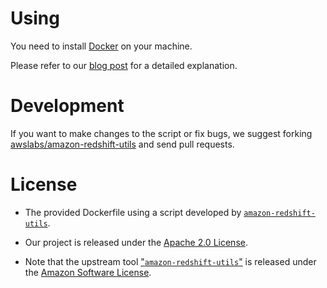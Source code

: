 
# Using

You need to install [Docker](https://www.docker.com/get-docker) on your machine.

Please refer to our [blog post][alooma-blog-post] for a detailed explanation.

# Development

If you want to make changes to the script or fix bugs, we suggest forking [awslabs/amazon-redshift-utils][1] and send pull requests.

# License

* The provided Dockerfile using a script developed by [`amazon-redshift-utils`][amazon-redshift-utils-license]. 

* Our project is released under the [Apache 2.0 License][apache-2-license].


* Note that the upstream tool ["`amazon-redshift-utils`"][amazon-redshift-utils-license] is released under the [Amazon Software License][asl].



[amazon-redshift-utils-license]: https://github.com/awslabs/amazon-redshift-utils/blob/master/LICENSE.txt
[apache-2-license]: https://choosealicense.com/licenses/apache-2.0/
[asl]: http://aws.amazon.com/asl/
[alooma-blog-post]: https://www.alooma.com
[1]: https://github.com/awslabs/amazon-redshift-utils.git
